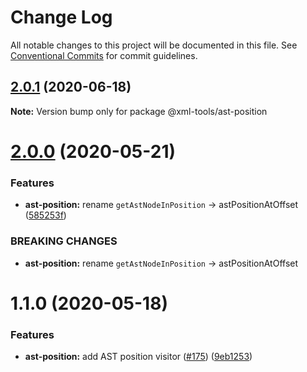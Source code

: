# Change Log

All notable changes to this project will be documented in this file.
See [Conventional Commits](https://conventionalcommits.org) for commit guidelines.

## [2.0.1](https://github.com/sap/xml-tools/compare/@xml-tools/ast-position@2.0.0...@xml-tools/ast-position@2.0.1) (2020-06-18)

**Note:** Version bump only for package @xml-tools/ast-position

# [2.0.0](https://github.com/sap/xml-tools/compare/@xml-tools/ast-position@1.1.0...@xml-tools/ast-position@2.0.0) (2020-05-21)

### Features

- **ast-position:** rename `getAstNodeInPosition` -> astPositionAtOffset ([585253f](https://github.com/sap/xml-tools/commit/585253f))

### BREAKING CHANGES

- **ast-position:** rename `getAstNodeInPosition` -> astPositionAtOffset

# 1.1.0 (2020-05-18)

### Features

- **ast-position:** add AST position visitor ([#175](https://github.com/sap/xml-tools/issues/175)) ([9eb1253](https://github.com/sap/xml-tools/commit/9eb1253))
